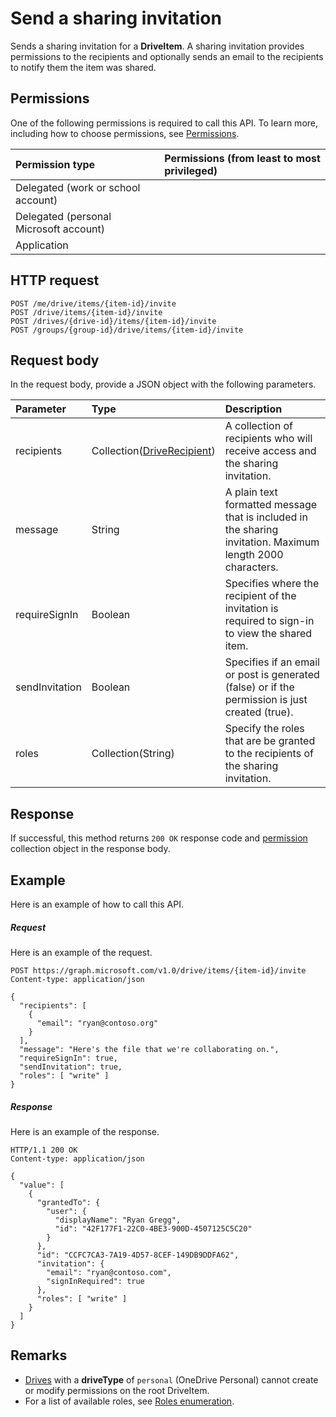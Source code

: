 # Send a sharing invitation

Sends a sharing invitation for a **DriveItem**.
A sharing invitation provides permissions to the recipients and optionally sends an email to the recipients to notify them the item was shared.

## Permissions
One of the following permissions is required to call this API. To learn more, including how to choose permissions, see [Permissions](../../../concepts/permissions_reference.md).

|Permission type      | Permissions (from least to most privileged)              | 
|:--------------------|:---------------------------------------------------------| 
|Delegated (work or school account) |     | 
|Delegated (personal Microsoft account) |     | 
|Application |  | 

## HTTP request
<!-- { "blockType": "ignored" } -->
```http
POST /me/drive/items/{item-id}/invite
POST /drive/items/{item-id}/invite
POST /drives/{drive-id}/items/{item-id}/invite
POST /groups/{group-id}/drive/items/{item-id}/invite
```

## Request body
In the request body, provide a JSON object with the following parameters.

| Parameter        | Type                                            | Description                                                                                                |
|:-----------------|:------------------------------------------------|:-----------------------------------------------------------------------------------------------------------|
| recipients       | Collection([DriveRecipient](driverecipient.md)) | A collection of recipients who will receive access and the sharing invitation.                                            |
| message          | String                                          | A plain text formatted message that is included in the sharing invitation. Maximum length 2000 characters. |
| requireSignIn    | Boolean                                         | Specifies where the recipient of the invitation is required to sign-in to view the shared item.            |
| sendInvitation   | Boolean                                         | Specifies if an email or post is generated (false) or if the permission is just created (true).            |
| roles            | Collection(String)                              | Specify the roles that are be granted to the recipients of the sharing invitation.                         |

## Response
If successful, this method returns `200 OK` response code and [permission](../resources/permission.md) collection object in the response body.

## Example
Here is an example of how to call this API.

##### Request
Here is an example of the request.

<!-- {
  "blockType": "request",
  "name": "item_invite"
}-->
```http
POST https://graph.microsoft.com/v1.0/drive/items/{item-id}/invite
Content-type: application/json

{
  "recipients": [
    {
      "email": "ryan@contoso.org"
    }
  ],
  "message": "Here's the file that we're collaborating on.",
  "requireSignIn": true,
  "sendInvitation": true,
  "roles": [ "write" ]
}
```

##### Response
Here is an example of the response.
<!-- {
  "blockType": "response",
  "truncated": true,
  "@odata.type": "microsoft.graph.permission",
  "isCollection": true
} -->
```http
HTTP/1.1 200 OK
Content-type: application/json

{
  "value": [
    {
      "grantedTo": {
        "user": {
          "displayName": "Ryan Gregg",
          "id": "42F177F1-22C0-4BE3-900D-4507125C5C20"
        }
      },
      "id": "CCFC7CA3-7A19-4D57-8CEF-149DB9DDFA62",
      "invitation": {
        "email": "ryan@contoso.com",
        "signInRequired": true
      },
      "roles": [ "write" ]
    }
  ]
}
```

## Remarks

* [Drives](../resources/drive.md) with a **driveType** of `personal` (OneDrive Personal) cannot create or modify permissions on the root DriveItem. 
* For a list of available roles, see [Roles enumeration](../resources/permission.md#roles-enumeration).

<!-- uuid: 8fcb5dbc-d5aa-4681-8e31-b001d5168d79
2015-10-25 14:57:30 UTC -->

<!-- {
  "type": "#page.annotation",
  "description": "item: invite",
  "keywords": "",
  "section": "documentation",
  "tocPath": ""
}-->
